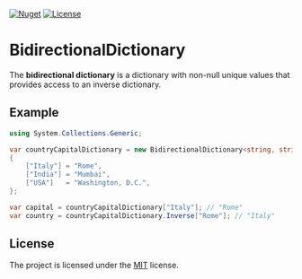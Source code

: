 [![Nuget](https://img.shields.io/nuget/v/BidirectionalDictionary)](https://www.nuget.org/packages/BidirectionalDictionary/)
[![License](https://img.shields.io/github/license/iiKuzmychov/BidirectionalDictionary)](https://github.com/iiKuzmychov/BidirectionalDictionary/blob/master/LICENSE.md)

# BidirectionalDictionary

The **bidirectional dictionary** is a dictionary with non-null unique values that provides access to an inverse dictionary.

## Example

```cs
using System.Collections.Generic;

var countryCapitalDictionary = new BidirectionalDictionary<string, string>()
{
    ["Italy"] = "Rome",
    ["India"] = "Mumbai",
    ["USA"]   = "Washington, D.C.",
};

var capital = countryCapitalDictionary["Italy"]; // "Rome"
var country = countryCapitalDictionary.Inverse["Rome"]; // "Italy"
```

## License

The project is licensed under the [MIT](https://github.com/iiKuzmychov/BidirectionalDictionary/blob/master/LICENSE.md) license.
